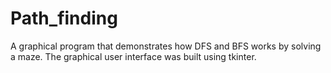 # Path_finding
A graphical program that demonstrates how DFS and BFS works by solving a maze.
The graphical user interface was built using tkinter.
